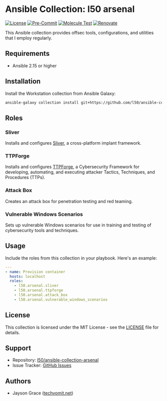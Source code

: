 # Ansible Collection: l50 arsenal

[![License](https://img.shields.io/github/license/l50/ansible-collection-arsenal?label=License&style=flat&color=blue&logo=github)](https://github.com/l50/ansible-collection-arsenal/blob/main/LICENSE)
[![Pre-Commit](https://github.com/l50/ansible-collection-arsenal/actions/workflows/pre-commit.yaml/badge.svg)](https://github.com/l50/ansible-collection-arsenal/actions/workflows/pre-commit.yaml)
[![Molecule Test](https://github.com/l50/ansible-collection-arsenal/actions/workflows/molecule.yaml/badge.svg)](https://github.com/l50/ansible-collection-arsenal/actions/workflows/molecule.yaml)
[![Renovate](https://github.com/l50/ansible-collection-arsenal/actions/workflows/renovate.yaml/badge.svg)](https://github.com/l50/ansible-collection-arsenal/actions/workflows/renovate.yaml)

This Ansible collection provides offsec tools, configurations, and utilities
that I employ regularly.

## Requirements

- Ansible 2.15 or higher

## Installation

Install the Workstation collection from Ansible Galaxy:

```bash
ansible-galaxy collection install git+https://github.com/l50/ansible-collection-arsenal.git,main
```

## Roles

### Sliver

Installs and configures [Sliver](https://github.com/BishopFox/sliver), a
cross-platform implant framework.

### TTPForge

Installs and configures [TTPForge](https://github.com/facebookincubator/TTPForge),
a Cybersecurity Framework for developing, automating, and executing attacker
Tactics, Techniques, and Procedures (TTPs).

### Attack Box

Creates an attack box for penetration testing and red teaming.

### Vulnerable Windows Scenarios

Sets up vulnerable Windows scenarios for use in training and testing of
cybersecurity tools and techniques.

## Usage

Include the roles from this collection in your playbook. Here's an example:

```yaml
---
- name: Provision container
  hosts: localhost
  roles:
    - l50.arsenal.sliver
    - l50.arsenal.ttpforge
    - l50.arsenal.attack_box
    - l50.arsenal.vulnerable_windows_scenarios
```

## License

This collection is licensed under the MIT License - see the [LICENSE](LICENSE)
file for details.

## Support

- Repository: [l50/ansible-collection-arsenal](http://github.com/l50/ansible-collection-arsenal)
- Issue Tracker: [GitHub Issues](https://github.com/l50/ansible-collection-arsenal/issues)

## Authors

- Jayson Grace ([techvomit.net](https://techvomit.net))

